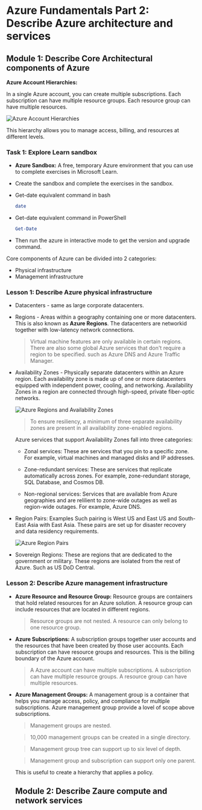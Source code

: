 # Azure Fundamentals Part 2: Describe Azure architecture and services

## Module 1: Describe Core Architectural components of Azure

**Azure Account Hierarchies:**

In a single Azure account, you can create multiple subscriptions. Each subscription can have multiple resource groups. Each resource group can have multiple resources.

![Azure Account Hierarchies](https://learn.microsoft.com/en-us/training/wwl-azure/describe-core-architectural-components-of-azure/media/account-scope-levels-9ceb3abd.png)

This hierarchy allows you to manage access, billing, and resources at different levels.


### Task 1: Explore Learn sandbox

- **Azure Sandbox:** A free, temporary Azure environment that you can use to complete exercises in Microsoft Learn.

- Create the sandbox and complete the exercises in the sandbox.

- Get-date equivalent command in bash
    ```bash
    date
    ```
- Get-date equivalent command in PowerShell
    ```powershell
    Get-Date
    ```
- Then run the azure in interactive mode to get the version and upgrade command.

Core components of Azure can be divided into 2 categories:

- Physical infrastructure
- Management infrastructure

### Lesson 1: Describe Azure physical infrastructure


- Datacenters - same as large corporate datacenters.
- Regions - Areas within a geography containing one or more datacenters. This is also known as **Azure Regions**. The datacenters are networkid together with low-latency network connections.

    > Virtual machine features are only available in certain regions. There are also some global Azure services that don't require a region to be specified. such as Azure DNS and Azure Traffic Manager.

- Availability Zones - Physically separate datacenters within an Azure region. Each availability zone is made up of one or more datacenters equipped with independent power, cooling, and networking. Availability Zones in a region are connected through high-speed, private fiber-optic networks. 

    ![Azure Regions and Availability Zones](https://learn.microsoft.com/en-us/training/wwl-azure/describe-core-architectural-components-of-azure/media/availability-zones-c22f95a3.png)

    > To ensure resiliency, a minimum of three separate availability zones are present in all availability zone-enabled regions.

    Azure services that support Availability Zones fall into three categories:
    
    - Zonal services: These are services that you pin to a specific zone. For example, virtual machines and managed disks and IP addresses.

    - Zone-redundant services: These are services that replicate automatically across zones. For example, zone-redundant storage, SQL Database, and Cosmos DB.

    - Non-regional services: Services that are available from Azure geographies and are relilient to zone-wide outages as well as region-wide outages. For example, Azure DNS.

- Region Pairs: Examples Such pairing is West US and East US and South-East Asia with East Asia. These pairs are set up for disaster recovery and data residency requirements.

    ![Azure Region Pairs](https://learn.microsoft.com/en-us/training/wwl-azure/describe-core-architectural-components-of-azure/media/region-pairs-7c495a33.png)

- Sovereign Regions: These are regions that are dedicated to the government or military. These regions are isolated from the rest of Azure. Such as US DoD Central.

### Lesson 2: Describe Azure management infrastructure

- **Azure Resource and Resource Group:** Resource groups are containers that hold related resources for an Azure solution. A resource group can include resources that are located in different regions. 

    > Resource groups are not nested. A resource can only belong to one resource group.

- **Azure Subscriptions:** A subscription groups together user accounts and the resources that have been created by those user accounts. Each subscription can have resource groups and resources. This is the billing boundary of the Azure account.

    > A Azure account can have multiple subscriptions. A subscription can have multiple resource groups. A resource group can have multiple resources.

- **Azure Management Groups:** A management group is a container that helps you manage access, policy, and compliance for multiple subscriptions. Azure management group provide a lovel of scope above subscriptions.

    > Management groups are nested. 

    > 10,000 management groups can be created in a single directory.

    > Management group tree can support up to six level of depth. 

    > Management group and subscription can support only one parent.

    This is useful to create a hierarchy that applies a policy.


    ## Module 2: Describe Zaure compute and network services